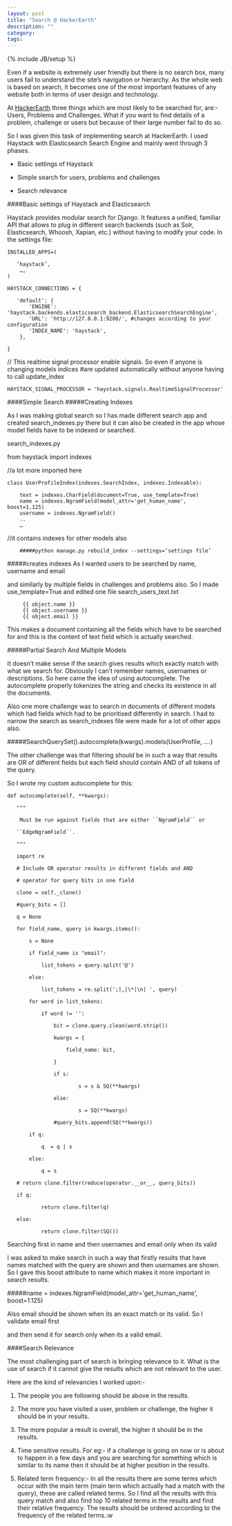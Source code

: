 ```yaml
---
layout: post
title: "Search @ HackerEarth"
description: ""
category:
tags:
---
```

{% include JB/setup %}

Even if a website is extremely user friendly but there is no search box, many users fail to understand the site’s navigation or hierarchy. As the whole web is based on search, it becomes one of the most important features of any website both in terms of user design and technology.

At [HackerEarth](www.hackerearth.com) three things which are most likely to be searched for, are:- Users, Problems and Challenges. What if you want to find details of a problem, challenge or users but because of their  large number fail to do so.

So I was given this task of implementing search at HackerEarth. I used Haystack with Elasticsearch Search Engine and mainly went through 3 phases.

- Basic settings of Haystack

- Simple search for users, problems and challenges

- Search relevance

####Basic settings of Haystack and Elasticsearch

Haystack provides modular search for Django. It features a unified, familiar API that allows to plug in different search backends (such as Solr, Elasticsearch, Whoosh, Xapian, etc.) without having to modify your code.
In the settings file:

    INSTALLED_APPS=(
        
       ‘haystack’,
        …,
    )

    HAYSTACK_CONNECTIONS = {

       'default': {
           'ENGINE': 'haystack.backends.elasticsearch_backend.ElasticsearchSearchEngine',
           'URL': 'http://127.0.0.1:9200/', #changes according to your configuration
           'INDEX_NAME': 'haystack',
        },

    }

// This realtime signal processor enable signals. So even if anyone is changing models indices #are updated automatically without anyone having to call update_index

    HAYSTACK_SIGNAL_PROCESSOR = 'haystack.signals.RealtimeSignalProcessor'

####Simple Search
#####Creating Indexes

As I was making global search so I has made different search app and created search_indexes.py there but it can also be created in the app whose model fields have to be indexed or searched.

search_indexes.py

from haystack import indexes

//a lot more imported here

    class UserProfileIndex(indexes.SearchIndex, indexes.Indexable):

        text = indexes.CharField(document=True, use_template=True)
        name = indexes.NgramField(model_attr='get_human_name', boost=1.125)
        username = indexes.NgramField()
        ..
        …
//it contains indexes for other models also
    
        #####python manage.py rebuild_index --settings=’settings file’

#####creates indexes
As I wanted users to be searched by name, username and email

and similarly by multiple fields in challenges and problems also. So I made use_template=True and edited one file search_users_text.txt

         {{ object.name }}
         {{ object.username }}
         {{ object.email }}

This makes a document containing all the fields which have to be searched for and this is the content of text field which is actually searched.


#####Partial Search And Multiple Models

It doesn’t make sense if the search gives results which exactly match with what we search for. Obviously I can’t remember names, usernames or descriptions. So here came the idea of using autocomplete. The autocomplete properly tokenizes the string and checks its existence in all the documents.

Also one more challenge was to search in documents of different models which had fields which had to be prioritised differently in search. I had to narrow the search as search_indexes file were made for a lot of other apps also.

#####SearchQuerySet().autocomplete(kwargs).models(UserProfile, ….)

The other challenge was that filtering should be in such a way that results are OR of different fields but each field should contain AND of all tokens of the query.

So I wrote my custom autocomplete for this:

    def autocomplete(self, **kwargs):

       """

        Must be run against fields that are either ``NgramField`` or

       ``EdgeNgramField``.

       """

       import re

       # Include OR operator results in different fields and AND

       # operator for query bits in one field

       clone = self._clone()

       #query_bits = []

       q = None

       for field_name, query in kwargs.items():

           s = None

           if field_name is "email":

               list_tokens = query.split('@')

           else:

               list_tokens = re.split(';|,|\*|\n| ', query)

           for word in list_tokens:

               if word != '':

                   bit = clone.query.clean(word.strip())

                   kwargs = {

                       field_name: bit,

                   }

                   if s:

                           s = s & SQ(**kwargs)

                   else:

                           s = SQ(**kwargs)

                   #query_bits.append(SQ(**kwargs))

           if q:

               q  = q | s

           else:

               q = s

       # return clone.filter(reduce(operator.__or__, query_bits))

       if q:

               return clone.filter(q)

       else:

               return clone.filter(SQ())

Searching first in name and then usernames and email only when its valid

I was asked to make search in such a way that firstly results that have names matched with the query are shown and then usernames are shown. So I gave this boost attribute to name which makes it more important in search results.

#####name = indexes.NgramField(model_attr='get_human_name', boost=1.125)

Also email should be shown when its an exact match or its valid. So I validate email first

and then send it for search only when its a valid email.

####Search Relevance

The most challenging part of search is bringing relevance to it. What is the use of search if it cannot give the results which are not relevant to the user.

Here are the kind of relevancies I worked upon:-

1. The people you are following should be above in the results.

2. The more you have visited a user, problem or challenge, the higher it should be in your results.

3. The more popular a result is overall, the higher it should be in the results.

4. Time sensitive results. For eg:- if a challenge is going on now or is about to happen in a few days and you are searching for something which is similar to its name then it should be at higher position in the results.

5. Related term frequency:- In all the results there are some terms which occur with the main term (main term which actually had a match with the query), these are called related terms. So I find all the results with this query match and also find top 10 related terms in the results and find their relative frequency. The results should be ordered according to the frequency of the related terms.:w

